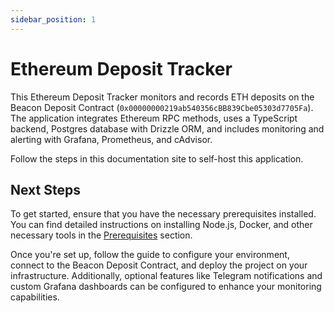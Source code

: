 ```yaml
---
sidebar_position: 1
---
```


# Ethereum Deposit Tracker

This Ethereum Deposit Tracker monitors and records ETH deposits on the Beacon Deposit Contract (`0x00000000219ab540356cBB839Cbe05303d7705Fa`). The application integrates Ethereum RPC methods, uses a TypeScript backend, Postgres database with Drizzle ORM, and includes monitoring and alerting with Grafana, Prometheus, and cAdvisor.

Follow the steps in this documentation site to self-host this application.
<!-- 
## Why Pick This Project?

1. **Deliverables on Steroids**  
   I didn’t just complete the tasks—I went above and beyond! From bonus sections (hello, Docker 🐳) to a fully loaded Docusaurus documentation site, I also set up Telegram notifications for repo push events 📬 and deployed everything to a live server. No half-measures here!

2. **A Tech Stack Built to Impress**  
   With Grafana 📊, cAdvisor 🖥️, and Prometheus 🔍, this project is enterprise-ready. Designed for real-time monitoring of blockchain infrastructure (Ethereum included ⛓️), it’s built for smooth, hassle-free operation.

3. **Corporate-Level Code**  
   Written in TypeScript (for type safety 💪), the code includes a custom logger and robust error handling. The goal: clean, professional, and production-ready from the get-go.

---

## Features

- **Real-time deposit tracking**: Tracks and records ETH deposits on the Beacon Deposit Contract.
- **Multiple deposit handling**: Processes multiple deposits within a single transaction efficiently.
- **Error handling & logging**: Comprehensive logging for key events and errors, making the code robust.
- **Metrics & Visualization**: Prometheus-backed metrics and a Grafana dashboard for real-time deposit tracking.
- **Optional Alerts**: Set up optional Telegram notifications for detected deposits, so you're always in the loop.

---

## Tech Stack

- **Language**: TypeScript 💻
- **Database**: Postgres with Drizzle ORM 🗄️
- **Monitoring**: Grafana, Prometheus, cAdvisor 📈
- **Blockchain Interaction**: Ethereum RPC (via Alchemy) ⛓️
- **Containerization**: Docker 🐳

--- -->

## Next Steps

To get started, ensure that you have the necessary prerequisites installed. You can find detailed instructions on installing Node.js, Docker, and other necessary tools in the [Prerequisites](prerequisites) section.

Once you're set up, follow the guide to configure your environment, connect to the Beacon Deposit Contract, and deploy the project on your infrastructure. Additionally, optional features like Telegram notifications and custom Grafana dashboards can be configured to enhance your monitoring capabilities.



